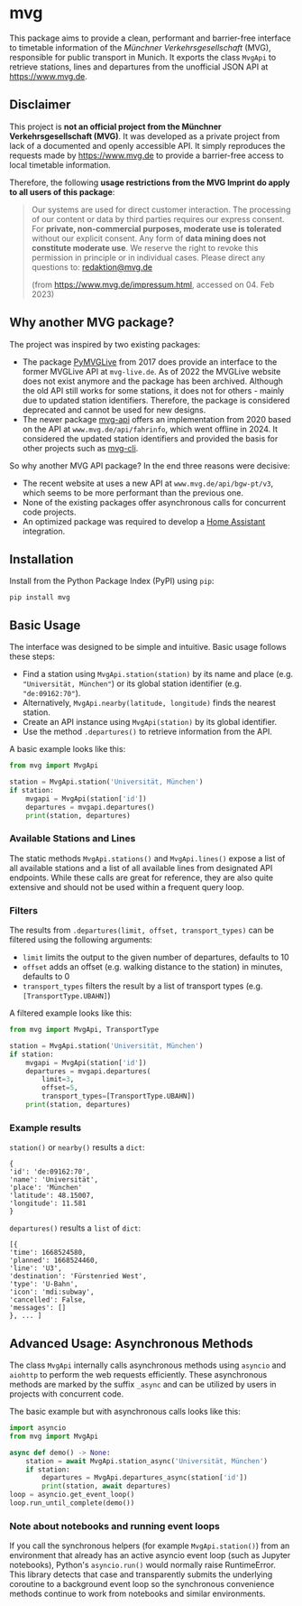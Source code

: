 # mvg

This package aims to provide a clean, performant and barrier-free interface to timetable information of the *Münchner Verkehrsgesellschaft* (MVG), responsible for public transport in Munich. It exports the class `MvgApi` to retrieve stations, lines and departures from the unofficial JSON API at https://www.mvg.de.

## Disclaimer

This project is **not an official project from the Münchner Verkehrsgesellschaft (MVG)**. It was developed as a private project from lack of a documented and openly accessible API. It simply reproduces the requests made by https://www.mvg.de to provide a barrier-free access to local timetable information.

Therefore, the following **usage restrictions from the MVG Imprint do apply to all users of this package**:

> Our systems are used for direct customer interaction. The processing of our content or data by third parties requires our express consent. For **private, non-commercial purposes, moderate use is tolerated** without our explicit consent. Any form of **data mining does not constitute moderate use**. We reserve the right to revoke this permission in principle or in individual cases. Please direct any questions to: redaktion@mvg.de
> 
> (from https://www.mvg.de/impressum.html, accessed on 04. Feb 2023)

## Why another MVG package?

The project was inspired by two existing packages:
- The package [PyMVGLive](https://pypi.org/project/PyMVGLive) from 2017 does provide an interface to the former MVGLive API at `mvg-live.de`. As of 2022 the MVGLive website does not exist anymore and the package has been archived. Although the old API still works for some stations, it does not for others - mainly due to updated station identifiers. Therefore, the package is considered deprecated and cannot be used for new designs.
- The newer package [mvg-api](https://pypi.org/project/mvg-api) offers an implementation from 2020 based on the API at `www.mvg.de/api/fahrinfo`, which went offline in 2024. It considered the updated station identifiers and provided the basis for other projects such as [mvg-cli](https://pypi.org/project/mvg-cli).

So why another MVG API package? In the end three reasons were decisive:
- The recent website at uses a new API at `www.mvg.de/api/bgw-pt/v3`, which seems to be more performant than the previous one.
- None of the existing packages offer asynchronous calls for concurrent code projects.
- An optimized package was required to develop a [Home Assistant](https://www.home-assistant.io) integration.

## Installation

Install from the Python Package Index (PyPI) using `pip`:
```
pip install mvg
```

## Basic Usage

The interface was designed to be simple and intuitive. Basic usage follows these steps:
- Find a station using `MvgApi.station(station)` by its name and place (e.g. `"Universität, München"`) or its global station identifier (e.g. `"de:09162:70"`).
- Alternatively, `MvgApi.nearby(latitude, longitude)` finds the nearest station.
- Create an API instance using `MvgApi(station)` by its global identifier.
- Use the method `.departures()` to retrieve information from the API.

A basic example looks like this:

```python
from mvg import MvgApi

station = MvgApi.station('Universität, München')
if station:
    mvgapi = MvgApi(station['id'])
    departures = mvgapi.departures()
    print(station, departures)
```

### Available Stations and Lines

The static methods `MvgApi.stations()` and `MvgApi.lines()` expose a list of all available stations and a list of all available lines from designated API endpoints. While these calls are great for reference, they are also quite extensive and should not be used within a frequent query loop.

### Filters

The results from `.departures(limit, offset, transport_types)` can be filtered using the following arguments:

- `limit` limits the output to the given number of departures, defaults to 10
- `offset` adds an offset (e.g. walking distance to the station) in minutes, defaults to 0
- `transport_types` filters the result by a list of transport types (e.g. `[TransportType.UBAHN]`)

A filtered example looks like this:

```python
from mvg import MvgApi, TransportType

station = MvgApi.station('Universität, München')
if station:
    mvgapi = MvgApi(station['id'])
    departures = mvgapi.departures(
        limit=3,
        offset=5,
        transport_types=[TransportType.UBAHN])
    print(station, departures)
```

### Example results

`station()` or `nearby()` results a `dict`:
```
{ 
'id': 'de:09162:70', 
'name': 'Universität', 
'place': 'München'
'latitude': 48.15007, 
'longitude': 11.581
}
```
`departures()` results a `list` of `dict`:
```
[{
'time': 1668524580,
'planned': 1668524460,
'line': 'U3',
'destination': 'Fürstenried West',
'type': 'U-Bahn',
'icon': 'mdi:subway',
'cancelled': False,
'messages': []
}, ... ]
```

## Advanced Usage: Asynchronous Methods

The class `MvgApi` internally calls asynchronous methods using `asyncio` and `aiohttp` to perform the web requests efficiently. These asynchronous methods are marked by the suffix `_async` and can be utilized by users in projects with concurrent code.

The basic example but with asynchronous calls looks like this:

```python
import asyncio
from mvg import MvgApi

async def demo() -> None:
    station = await MvgApi.station_async('Universität, München')
    if station:
        departures = MvgApi.departures_async(station['id'])
        print(station, await departures)
loop = asyncio.get_event_loop()
loop.run_until_complete(demo())
```

### Note about notebooks and running event loops

If you call the synchronous helpers (for example `MvgApi.station()`) from an
environment that already has an active asyncio event loop (such as Jupyter
notebooks), Python's `asyncio.run()` would normally raise RuntimeError. This
library detects that case and transparently submits the underlying coroutine
to a background event loop so the synchronous convenience methods continue to
work from notebooks and similar environments.

